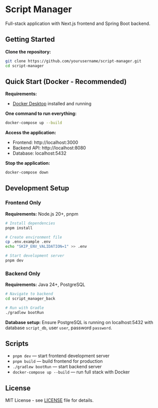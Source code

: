 # Script Manager

Full-stack application with Next.js frontend and Spring Boot backend.

## Getting Started

**Clone the repository:**

```bash
git clone https://github.com/yourusername/script-manager.git
cd script-manager
```

## Quick Start (Docker - Recommended)

**Requirements:**

- [Docker Desktop](https://www.docker.com/products/docker-desktop/) installed and running

**One command to run everything:**

```bash
docker-compose up --build
```

**Access the application:**

- Frontend: http://localhost:3000
- Backend API: http://localhost:8080
- Database: localhost:5432

**Stop the application:**

```bash
docker-compose down
```

## Development Setup

### Frontend Only

**Requirements:** Node.js 20+, pnpm

```bash
# Install dependencies
pnpm install

# Create environment file
cp .env.example .env
echo "SKIP_ENV_VALIDATION=1" >> .env

# Start development server
pnpm dev
```

### Backend Only

**Requirements:** Java 24+, PostgreSQL

```bash
# Navigate to backend
cd script_manager_back

# Run with Gradle
./gradlew bootRun
```

**Database setup:** Ensure PostgreSQL is running on localhost:5432 with database `script_db`, user `user`, password `password`.

## Scripts

- `pnpm dev` — start frontend development server
- `pnpm build` — build frontend for production
- `./gradlew bootRun` — start backend server
- `docker-compose up --build` — run full stack with Docker

## License

MIT License - see [LICENSE](LICENSE) file for details.

